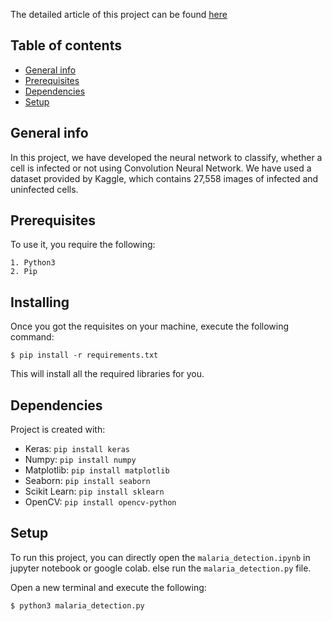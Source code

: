 The detailed article of this project can be found [here](#https://vipinkatara2.medium.com/detecting-malaria-from-cell-images-using-cnn-e9ab9346cb0)

## Table of contents
* [General info](#general-info)
* [Prerequisites](#prerequisites)
* [Dependencies](#dependencies)
* [Setup](#setup)

## General info
In this project, we have developed the neural network to classify, whether a cell is infected or not using Convolution Neural Network. We have used a dataset provided by Kaggle, which contains 27,558 images of infected and uninfected cells.


## Prerequisites
To use it, you require the following:

```
1. Python3
2. Pip
```

## Installing
Once you got the requisites on your machine, execute the following command:

```
$ pip install -r requirements.txt
```
This will install all the required libraries for you.
	
## Dependencies
Project is created with:
* Keras: ```pip install keras```
* Numpy: ```pip install numpy```
* Matplotlib: ```pip install matplotlib```
* Seaborn: ```pip install seaborn```
* Scikit Learn: ```pip install sklearn```
* OpenCV: ```pip install opencv-python```

	
## Setup
To run this project, you can directly open the ```malaria_detection.ipynb``` in jupyter notebook or google colab.
else run the ```malaria_detection.py``` file.

Open a new terminal and execute the following:

```$ python3 malaria_detection.py```
